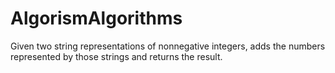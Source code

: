 # AlgorismAlgorithms

Given two string representations of nonnegative integers, adds the numbers represented by those strings and returns the result.
